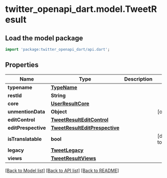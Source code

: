 # twitter_openapi_dart.model.TweetResult

## Load the model package
```dart
import 'package:twitter_openapi_dart/api.dart';
```

## Properties
Name | Type | Description | Notes
------------ | ------------- | ------------- | -------------
**typename** | [**TypeName**](TypeName.md) |  | 
**restId** | **String** |  | 
**core** | [**UserResultCore**](UserResultCore.md) |  | 
**unmentionData** | **Object** |  | [optional] 
**editControl** | [**TweetResultEditControl**](TweetResultEditControl.md) |  | 
**editPrespective** | [**TweetResultEditPrespective**](TweetResultEditPrespective.md) |  | 
**isTranslatable** | **bool** |  | [default to false]
**legacy** | [**TweetLegacy**](TweetLegacy.md) |  | 
**views** | [**TweetResultViews**](TweetResultViews.md) |  | 

[[Back to Model list]](../README.md#documentation-for-models) [[Back to API list]](../README.md#documentation-for-api-endpoints) [[Back to README]](../README.md)



